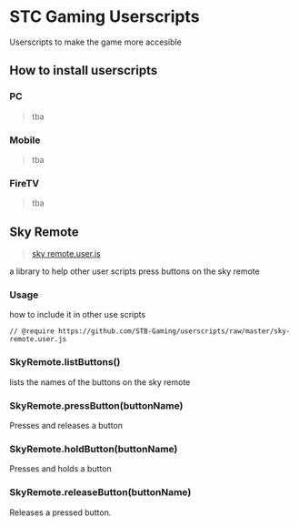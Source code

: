# STC Gaming Userscripts
Userscripts to make the game more accesible

## How to install userscripts

### PC
> tba
### Mobile
> tba
### FireTV
> tba

## Sky Remote
> [sky remote.user.js](https://github.com/STB-Gaming/userscripts/raw/master/sky-remote.user.js)

a library to help other user scripts press buttons on the sky remote

### Usage
how to include it in other use scripts
```
// @require https://github.com/STB-Gaming/userscripts/raw/master/sky-remote.user.js
```

### SkyRemote.listButtons()
lists the names of the buttons on the sky remote

### SkyRemote.pressButton(buttonName)
Presses and releases a button

### SkyRemote.holdButton(buttonName)
Presses and holds a button

### SkyRemote.releaseButton(buttonName)
Releases a pressed button.
